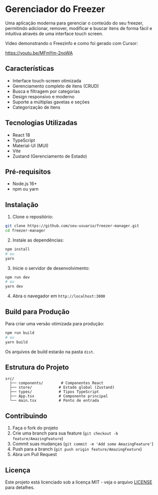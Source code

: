 # Gerenciador do Freezer

Uma aplicação moderna para gerenciar o conteúdo do seu freezer, permitindo adicionar, remover, modificar e buscar itens de forma fácil e intuitiva através de uma interface touch screen.

Vídeo demonstrando o Freezinfo e como foi gerado com Cursor:

https://youtu.be/MFmYm-2noWA

## Características

- Interface touch-screen otimizada
- Gerenciamento completo de itens (CRUD)
- Busca e filtragem por categorias
- Design responsivo e moderno
- Suporte a múltiplas gavetas e seções
- Categorização de itens

## Tecnologias Utilizadas

- React 18
- TypeScript
- Material-UI (MUI)
- Vite
- Zustand (Gerenciamento de Estado)

## Pré-requisitos

- Node.js 16+ 
- npm ou yarn

## Instalação

1. Clone o repositório:
```bash
git clone https://github.com/seu-usuario/freezer-manager.git
cd freezer-manager
```

2. Instale as dependências:
```bash
npm install
# ou
yarn
```

3. Inicie o servidor de desenvolvimento:
```bash
npm run dev
# ou
yarn dev
```

4. Abra o navegador em `http://localhost:3000`

## Build para Produção

Para criar uma versão otimizada para produção:

```bash
npm run build
# ou
yarn build
```

Os arquivos de build estarão na pasta `dist`.

## Estrutura do Projeto

```
src/
  ├── components/        # Componentes React
  ├── store/            # Estado global (Zustand)
  ├── types/            # Tipos TypeScript
  ├── App.tsx           # Componente principal
  └── main.tsx          # Ponto de entrada
```

## Contribuindo

1. Faça o fork do projeto
2. Crie uma branch para sua feature (`git checkout -b feature/AmazingFeature`)
3. Commit suas mudanças (`git commit -m 'Add some AmazingFeature'`)
4. Push para a branch (`git push origin feature/AmazingFeature`)
5. Abra um Pull Request

## Licença

Este projeto está licenciado sob a licença MIT - veja o arquivo [LICENSE](LICENSE) para detalhes. 
